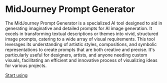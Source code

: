 # MidJourney Prompt Generator

The MidJourney Prompt Generator is a specialized AI tool designed to aid in generating imaginative and detailed prompts for AI image generation. It excels in transforming textual descriptions or themes into vivid, structured image prompts, catering to a wide array of visual requirements. This tool leverages its understanding of artistic styles, compositions, and symbolic representations to create prompts that are both creative and precise. It's particularly useful for designers, artists, and anyone needing custom visuals, facilitating an efficient and innovative process of visualizing ideas for various projects.

[Start using](https://chat.openai.com/g/g-MUJ3zHjvn-midjourney-prompt-generator)